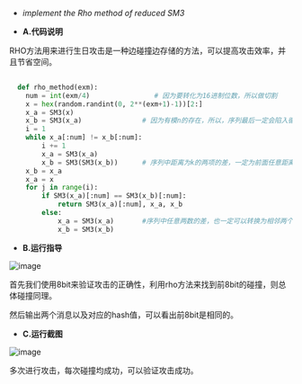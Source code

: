- *implement the Rho method of reduced SM3*


- **A.代码说明**

RHO方法用来进行生日攻击是一种边碰撞边存储的方法，可以提高攻击效率，并且节省空间。

```python
            
  def rho_method(exm):
    num = int(exm/4)                # 因为要转化为16进制位数，所以做切割
    x = hex(random.randint(0, 2**(exm+1)-1))[2:]
    x_a = SM3(x)            
    x_b = SM3(x_a)               # 因为有模n的存在，所以，序列最后一定会陷入循环中
    i = 1
    while x_a[:num] != x_b[:num]:
        i += 1
        x_a = SM3(x_a)             
        x_b = SM3(SM3(x_b))      # 序列中距离为k的两项的差，一定为前面任意距离为k的两项的差的倍数
    x_b = x_a          
    x_a = x            
    for j in range(i):
        if SM3(x_a)[:num] == SM3(x_b)[:num]:
            return SM3(x_a)[:num], x_a, x_b
        else:
            x_a = SM3(x_a)       #序列中任意两数的差，也一定可以转换为相邻两个数的差的倍数。
            x_b = SM3(x_b)
```


- **B.运行指导**


![image](https://user-images.githubusercontent.com/105535337/181878497-6e759aa3-70f1-4a75-9f73-f2cd2c06a60a.png)


首先我们使用8bit来验证攻击的正确性，利用rho方法来找到前8bit的碰撞，则总体碰撞同理。

然后输出两个消息以及对应的hash值，可以看出前8bit是相同的。


- **C.运行截图**


![image](https://user-images.githubusercontent.com/105535337/181878560-5e97595a-8a2b-4562-b165-b810c4876d3d.png)


多次进行攻击，每次碰撞均成功，可以验证攻击成功。
